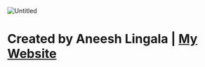
![Untitled](https://user-images.githubusercontent.com/87113916/234128017-ae6179f5-00e1-40e7-a97a-bb1ab2d37a7f.png)

# Created by Aneesh Lingala | [My Website](aneeshlingala.github.io)
